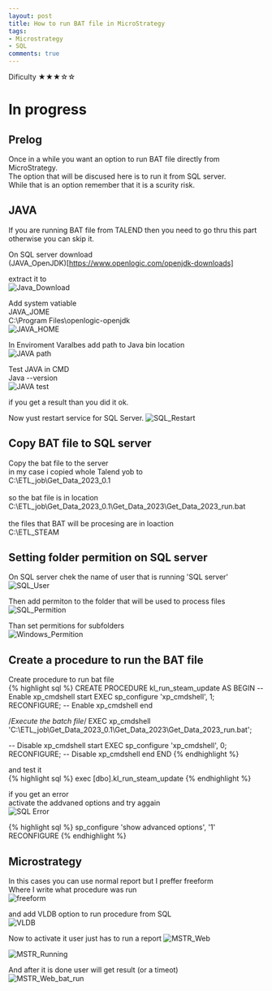 ```yaml
---
layout: post
title: How to run BAT file in MicroStrategy
tags:
- Microstrategy
- SQL
comments: true
---
```

Dificulty ★★★☆☆

# In progress

## Prelog
Once in a while you want an option to run BAT file directly from MicroStrategy. <br />
The option that will be discused here is to run it from SQL server.<br />
While that is an option remember that it is a scurity risk.<br />

## JAVA 
If you are running BAT file from TALEND then you need to go thru this part otherwise you can skip it.<br />

On SQL server download <br />
(JAVA_OpenJDK)[https://www.openlogic.com/openjdk-downloads]

extract it to<br />
![Java_Download](/img/20240726_0020/java.png)<br />

Add system vatiable<br />
JAVA_JOME<br />
C:\Program Files\openlogic-openjdk<br />
![JAVA_HOME](/img/20240726_0020/java_home.png)<br />

In Enviroment Varalbes add path to Java bin location<br />
![JAVA path](/img/20240726_0020/java_path.png)<br />

Test JAVA in CMD <br />
Java --version<br />
![JAVA test](/img/20240726_0020/java_test.png)<br />

if you get a result than you did it ok.

Now yust restart service for SQL Server.
![SQL_Restart](/img/20240726_0020/SQL_restart.png)<br />

## Copy BAT file to SQL server

Copy the bat file to the server<br />
in my case i copied whole Talend yob to <br />
C:\ETL_job\Get_Data_2023_0.1<br />
<br />
so the bat file is in location<br />
C:\ETL_job\Get_Data_2023_0.1\Get_Data_2023\Get_Data_2023_run.bat<br />
<br />
the files that BAT will be procesing are in loaction <br />
C:\ETL_STEAM<br />

## Setting folder permition on SQL server
On SQL server chek the name of user that is running 'SQL server'<br />
![SQL_User](/img/20240726_0020/SQL_restart.png)<br />

Then add permiton to the folder that will be used to process files<br />
![SQL_Permition](/img/20240726_0020/SQL_Permition.png)<br />

Than set permitions for subfolders<br />
![Windows_Permition](/img/20240726_0020/Windows_permition.png)<br />


## Create a procedure to run the BAT file

Create procedure to run bat file<br />
{% highlight sql %} 
CREATE PROCEDURE kl_run_steam_update
AS
BEGIN
-- Enable xp_cmdshell start
EXEC sp_configure 'xp_cmdshell', 1;
RECONFIGURE;
-- Enable xp_cmdshell end

/*Execute the batch file*/
EXEC xp_cmdshell 'C:\ETL_job\Get_Data_2023_0.1\Get_Data_2023\Get_Data_2023_run.bat';

-- Disable xp_cmdshell start
EXEC sp_configure 'xp_cmdshell', 0;
RECONFIGURE;
-- Disable xp_cmdshell end
END
{% endhighlight %}
<br />


and test it<br />
{% highlight sql %} 
exec [dbo].kl_run_steam_update
{% endhighlight %}
<br />

if you get an error<br />
activate the addvaned options and try aggain<br />
![SQL Error](/img/20240726_0020/Error.png)<br />

{% highlight sql %} 
sp_configure 'show advanced options', '1'
RECONFIGURE
{% endhighlight %}
<br />


## Microstrategy
In this cases you can use normal report but I preffer freeform<br />
Where I write what procedure was run<br />
![freeform](/img/20240726_0020/freeform.png)<br />

and add VLDB option to run procedure from SQL<br />
![VLDB](/img/20240726_0020/VLDB.png)<br />

Now to activate it user just has to run a report
![MSTR_Web](/img/20240726_0020/MSTR_Web.png)<br />

![MSTR_Running](/img/20240726_0020/MSTR_bat_run.png)<br />

And after it is done user will get result (or a timeot) <br />
![MSTR_Web_bat_run](/img/20240726_0020/Mstr_web_bat.png)<br />

